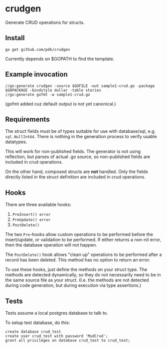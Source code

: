 # crudgen

Generate CRUD operations for structs.

## Install

```
go get github.com/pdk/crudgen
```

Currently depends on $GOPATH to find the template.

## Example invocation

```
//go:generate crudgen -source $GOFILE -out sample1-crud.go -package $GOPACKAGE -bindstyle dollar -table stories
//go:generate gofmt -w sample1-crud.go
```

(gofmt added cuz default output is not yet canonical.)

## Requirements

The struct fields must be of types suitable for use with database/sql, e.g.
`sql.NullInt64`. There is nothing in the generation process to verify usable
datatypes.

This will work for non-published fields. The generator is not using reflection,
but parses of actual .go source, so non-published fields are included in crud
operations.

On the other hand, composed structs are **not** handled. Only the fields
directly listed in the struct definition are included in crud operations.

## Hooks

There are three available hooks:

1. `PreInsert() error`
2. `PreUpdate() error`
3. `PostDelete()`

The two `Pre`-hooks allow custom operations to be performed before the
insert/update, or validation to be performed. If either returns a non-nil error,
then the database operation will not happen.

The `PostDelete()` hook allows "clean up" operations to be performed after a
record has been deleted. This method has no option to return an error.

To use these hooks, just define the methods on your struct type. The methods are
detected dynamically, so they do not necessarily need to be in the same source
file as your struct. (I.e. the methods are not detected during code generation,
but during execution via type assertions.)

## Tests

Tests assume a local postgres database to talk to.

To setup test database, do this:

```
create database crud_test
create user crud_test with password 'MudCrud';
grant all privileges on database crud_test to crud_test;
```

